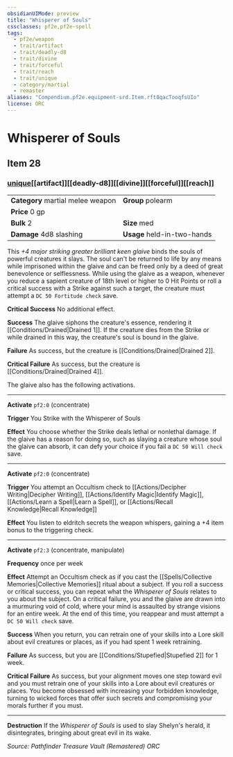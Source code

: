 ```yaml
---
obsidianUIMode: preview
title: "Whisperer of Souls"
cssclasses: pf2e,pf2e-spell
tags:
  - pf2e/weapon
  - trait/artifact
  - trait/deadly-d8
  - trait/divine
  - trait/forceful
  - trait/reach
  - trait/unique
  - category/martial
  - remaster
aliases: "Compendium.pf2e.equipment-srd.Item.rft8qacTooqfsUIo"
license: ORC
---
```

# Whisperer of Souls
## Item 28
### [unique](unique "Unique Rarity Trait")[[artifact]][[deadly-d8]][[divine]][[forceful]][[reach]]

|  |  |
| -- | -- |
| **Category** martial melee weapon | **Group** polearm |
| **Price** 0 gp |  |
| **Bulk** 2 | **Size** med |
| **Damage** 4d8 slashing  | **Usage** held-in-two-hands |



This _+4 major striking greater brilliant keen glaive_ binds the souls of powerful creatures it slays. The soul can't be returned to life by any means while imprisoned within the glaive and can be freed only by a deed of great benevolence or selflessness. While using the glaive as a weapon, whenever you reduce a sapient creature of 18th level or higher to 0 Hit Points or roll a critical success with a Strike against such a target, the creature must attempt a `DC 50 Fortitude check` save.

**Critical Success** No additional effect.

**Success** The glaive siphons the creature's essence, rendering it [[Conditions/Drained|Drained 1]]. If the creature dies from the Strike or while drained in this way, the creature's soul is bound in the glaive.

**Failure** As success, but the creature is [[Conditions/Drained|Drained 2]].

**Critical Failure** As success, but the creature is [[Conditions/Drained|Drained 4]].

The glaive also has the following activations.

* * *

**Activate** `pf2:0` (concentrate)

**Trigger** You Strike with the Whisperer of Souls

**Effect** You choose whether the Strike deals lethal or nonlethal damage. If the glaive has a reason for doing so, such as slaying a creature whose soul the glaive can absorb, it can defy your choice if you fail a `DC 50 Will check` save.

* * *

**Activate** `pf2:0` (concentrate)

**Trigger** You attempt an Occultism check to [[Actions/Decipher Writing|Decipher Writing]], [[Actions/Identify Magic|Identify Magic]], [[Actions/Learn a Spell|Learn a Spell]], or [[Actions/Recall Knowledge|Recall Knowledge]]

**Effect** You listen to eldritch secrets the weapon whispers, gaining a +4 item bonus to the triggering check.

* * *

**Activate** `pf2:3` (concentrate, manipulate)

**Frequency** once per week

**Effect** Attempt an Occultism check as if you cast the [[Spells/Collective Memories|Collective Memories]] ritual about a subject. If you roll a success or critical success, you can repeat what the _Whisperer of Souls_ relates to you about the subject. On a critical failure, you and the glaive are drawn into a murmuring void of cold, where your mind is assaulted by strange visions for an entire week. At the end of this time, you reappear and must attempt a `DC 50 Will check` save.

**Success** When you return, you can retrain one of your skills into a Lore skill about evil creatures or places, as if you had spent 1 week retraining.

**Failure** As success, but you are [[Conditions/Stupefied|Stupefied 2]] for 1 week.

**Critical Failure** As success, but your alignment moves one step toward evil and you must retrain one of your skills into a Lore about evil creatures or places. You become obsessed with increasing your forbidden knowledge, turning to wicked forces that offer such secrets and compromising your morals further if you must.

* * *

**Destruction** If the _Whisperer of Souls_ is used to slay Shelyn's herald, it disintegrates, bringing about great evil in its wake.

*Source: Pathfinder Treasure Vault (Remastered)*
*ORC*
